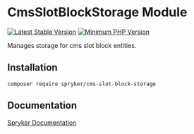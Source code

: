 # CmsSlotBlockStorage Module
[![Latest Stable Version](https://poser.pugx.org/spryker/cms-slot-block-storage/v/stable.svg)](https://packagist.org/packages/spryker/cms-slot-block-storage)
[![Minimum PHP Version](https://img.shields.io/badge/php-%3E%3D%208.1-8892BF.svg)](https://php.net/)

Manages storage for cms slot block entities.

## Installation

```
composer require spryker/cms-slot-block-storage
```

## Documentation

[Spryker Documentation](https://docs.spryker.com)
